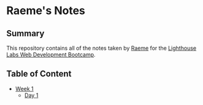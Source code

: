 # Raeme's Notes

## Summary
This repository contains all of the notes taken by [Raeme](https://github.com/RaemeKhatib/lighthouse-web-notes) for the [Lighthouse Labs Web Development Bootcamp](https://www.lighthouselabs.ca).


## Table of Content
* [Week 1](/Week_1) 
     * [Day 1](/Week_1/Day_1/)